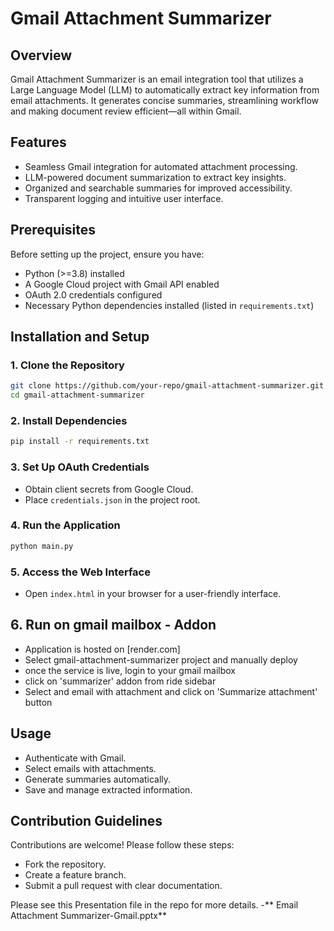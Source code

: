 
# Gmail Attachment Summarizer

## Overview
Gmail Attachment Summarizer is an email integration tool that utilizes a Large Language Model (LLM) to automatically extract key information from email attachments. It generates concise summaries, streamlining workflow and making document review efficient—all within Gmail.

## Features
- Seamless Gmail integration for automated attachment processing.
- LLM-powered document summarization to extract key insights.
- Organized and searchable summaries for improved accessibility.
- Transparent logging and intuitive user interface.

## Prerequisites
Before setting up the project, ensure you have:
- Python (>=3.8) installed  
- A Google Cloud project with Gmail API enabled  
- OAuth 2.0 credentials configured  
- Necessary Python dependencies installed (listed in `requirements.txt`)  

## Installation and Setup

### 1. Clone the Repository
```bash
git clone https://github.com/your-repo/gmail-attachment-summarizer.git
cd gmail-attachment-summarizer
```

### 2. Install Dependencies
```bash
pip install -r requirements.txt
```

### 3. Set Up OAuth Credentials
- Obtain client secrets from Google Cloud.
- Place `credentials.json` in the project root.

### 4. Run the Application
```bash
python main.py
```

### 5. Access the Web Interface
- Open `index.html` in your browser for a user-friendly interface.

## 6. Run on gmail mailbox  - Addon
- Application is hosted on [render.com]
- Select gmail-attachment-summarizer project and manually deploy
- once the service is live, login to your gmail mailbox
- click on 'summarizer' addon from ride sidebar
- Select and email with attachment and click on 'Summarize attachment' button
  

## Usage
- Authenticate with Gmail.
- Select emails with attachments.
- Generate summaries automatically.
- Save and manage extracted information.

## Contribution Guidelines
Contributions are welcome! Please follow these steps:
- Fork the repository.
- Create a feature branch.
- Submit a pull request with clear documentation.

 
 Please see this Presentation file in the repo for more details. -** Email Attachment  Summarizer-Gmail.pptx**
 
 
